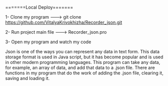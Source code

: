 =======Local Deploy=======

1- Clone my program ---> git clone https://github.com/VitalyaKrivokhizha/Recorder_json.git

2- Run project main file ---> Recorder_json.pro

3- Open my program and watch my code

Json is one of the ways you can represent any data in text form.
This data storage format is used in Java script, but it has become popular and is used in other modern programming languages.
This program can take any data, for example, an array of data, and add that data to a .json file. 
There are functions in my program that do the work of adding the .json file, clearing it, saving and loading it.

